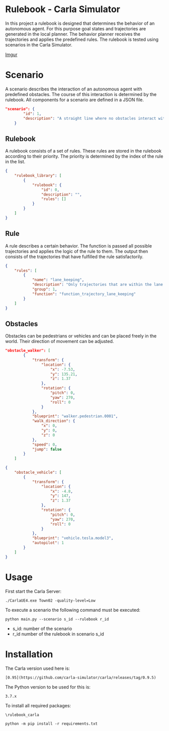 # Rulebook - Carla Simulator

In this project a rulebook is designed that determines the behavior of an autonomous agent. For this purpose goal states and trajectories are generated in the local planner. The behavior planner receives the trajectories and applies the predefined rules. The rulebook is tested using scenarios in the Carla Simulator.

[Imgur](https://i.imgur.com/eS0NaXS.gif)

# Scenario
A scenario describes the interaction of an autonomous agent with predefined obstacles. The course of this interaction is determined by the rulebook. All components for a scenario are defined in a JSON file.
```json
"scenario": {
		"id": 1,
		"description": "A straight line where no obstacles interact with the player."
	}
```
## Rulebook
A rulebook consists of a set of rules. These rules are stored in the rulebook according to their priority. The priority is determined by the index of the rule in the list. 

```json
{
	"rulebook_library": [
		{
			"rulebook": {
				"id": 0,
				"description": "",
				"rules": []
			}
		}
	]
}
```
## Rule
A rule describes a certain behavior. The function is passed all possible trajectories and applies the logic of the rule to them. The output then consists of the trajectories that have fulfilled the rule satisfactorily. 
```json
{
	"rules": [
		{
			"name": "lane_keeping",
			"description": "Only trajectories that are within the lane marking are selected.",
			"group": 1,
			"function": "function_trajectory_lane_keeping"
		}
	]
}
```
## Obstacles

Obstacles can be pedestrians or vehicles and can be placed freely in the world. Their direction of movement can be adjusted.

```json
"obstacle_walker": [
		{
			"transform": {
				"location": {
					"x": -7.53,
					"y": 135.21,
					"z": 1.37
				},
				"rotation": {
					"pitch": 0,
					"yaw": 270,
					"roll": 0
				}
			},
			"blueprint": "walker.pedestrian.0001",
			"walk_direction": {
				"x": 0,
				"y": 0,
				"z": 0
			},
			"speed": 0,
			"jump": false
		}
	]
```
```json
{
	"obstacle_vehicle": [
		{
			"transform": {
				"location": {
					"x": -4.8,
					"y": 147,
					"z": 1.37
				},
				"rotation": {
					"pitch": 0,
					"yaw": 270,
					"roll": 0
				}
			},
			"blueprint": "vehicle.tesla.model3",
			"autopilot": 1
		}
	]
}

```
# Usage
First start the Carla Server:
```
./CarlaUE4.exe Town02 -quality-level=Low
```
To execute a scenario the following command must be executed:
```
python main.py --scenario s_id --rulebook r_id
```
- s_id: number of the scenario
-  r_id number of the rulebook in scenario s_id

# Installation
The Carla version used here is:
```
[0.95](https://github.com/carla-simulator/carla/releases/tag/0.9.5)
```
The Python version to be used for this is:
```
3.7.x
```
To install all required packages:
```
\rulebook_carla

python -m pip install -r requirements.txt
```
